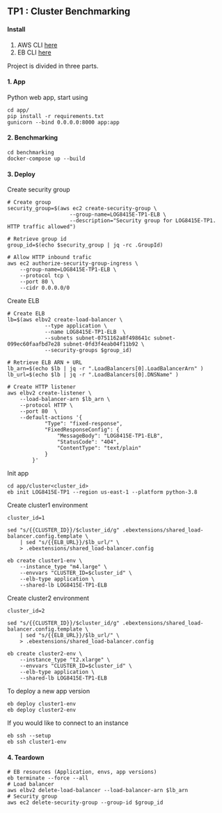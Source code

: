 ## TP1 : Cluster Benchmarking 

#### Install

1. AWS CLI [here](https://aws.amazon.com/cli/)
2. EB CLI [here](https://docs.aws.amazon.com/elasticbeanstalk/latest/dg/eb-cli3.html)

Project is divided in three parts.

#### 1. App

Python web app, start using 
```shell
cd app/
pip install -r requirements.txt
gunicorn --bind 0.0.0.0:8000 app:app
```

#### 2. Benchmarking

```shell
cd benchmarking
docker-compose up --build
```


#### 3. Deploy

Create security group
```shell
# Create group
security_group=$(aws ec2 create-security-group \
                    --group-name=LOG8415E-TP1-ELB \
                    --description="Security group for LOG8415E-TP1. HTTP traffic allowed")

# Retrieve group id
group_id=$(echo $security_group | jq -rc .GroupId)

# Allow HTTP inbound trafic
aws ec2 authorize-security-group-ingress \
    --group-name=LOG8415E-TP1-ELB \
    --protocol tcp \
    --port 80 \
    --cidr 0.0.0.0/0
```

Create ELB
```shell
# Create ELB
lb=$(aws elbv2 create-load-balancer \
            --type application \
            --name LOG8415E-TP1-ELB  \
            --subnets subnet-0751162a8f498641c subnet-099ec60faafbd7e28 subnet-0fd3f4eab04f11b92 \
            --security-groups $group_id)

# Retrieve ELB ARN + URL
lb_arn=$(echo $lb | jq -r ".LoadBalancers[0].LoadBalancerArn" )
lb_url=$(echo $lb | jq -r ".LoadBalancers[0].DNSName" )

# Create HTTP listener
aws elbv2 create-listener \
    --load-balancer-arn $lb_arn \
    --protocol HTTP \
    --port 80  \
    --default-actions '{
            "Type": "fixed-response",
            "FixedResponseConfig": {
                "MessageBody": "LOG8415E-TP1-ELB",
                "StatusCode": "404",
                "ContentType": "text/plain"
            }
        }'
```

Init app
```shell
cd app/cluster<cluster_id>
eb init LOG8415E-TP1 --region us-east-1 --platform python-3.8
```

Create cluster1 environment
```shell
cluster_id=1

sed "s/{{CLUSTER_ID}}/$cluster_id/g" .ebextensions/shared_load-balancer.config.template \
    | sed "s/{{ELB_URL}}/$lb_url/" \
    > .ebextensions/shared_load-balancer.config

eb create cluster1-env \
    --instance_type "m4.large" \
    --envvars "CLUSTER_ID=$cluster_id" \
    --elb-type application \
    --shared-lb LOG8415E-TP1-ELB
```

Create cluster2 environment
```shell
cluster_id=2

sed "s/{{CLUSTER_ID}}/$cluster_id/g" .ebextensions/shared_load-balancer.config.template \
    | sed "s/{{ELB_URL}}/$lb_url/" \
    > .ebextensions/shared_load-balancer.config

eb create cluster2-env \
    --instance_type "t2.xlarge" \
    --envvars "CLUSTER_ID=$cluster_id" \
    --elb-type application \
    --shared-lb LOG8415E-TP1-ELB
```

To deploy a new app version
```shell
eb deploy cluster1-env
eb deploy cluster2-env
```

If you would like to connect to an instance
```shell
eb ssh --setup
eb ssh cluster1-env
```

#### 4. Teardown
```shell
# EB resources (Application, envs, app versions)
eb terminate --force --all
# Load balancer
aws elbv2 delete-load-balancer --load-balancer-arn $lb_arn
# Security group
aws ec2 delete-security-group --group-id $group_id
```